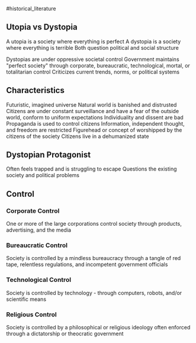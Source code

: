 #historical_literature 

## Utopia vs Dystopia
A utopia is a society where everything is perfect
A dystopia is a society where everything is terrible
Both question political and social structure

Dystopias are under oppressive societal control
Government maintains "perfect society" through corporate, bureaucratic, technological, mortal, or totalitarian control
Criticizes current trends, norms, or political systems

## Characteristics
Futuristic, imagined universe
Natural world is banished and distrusted
Citizens are under constant surveillance and have a fear of the outside world, conform to uniform expectations
Individuality and dissent are bad 
Propaganda is used to control citizens
Information, independent thought, and freedom are restricted
Figurehead or concept of worshipped by the citizens of the society
Citizens live in a dehumanized state

## Dystopian Protagonist
Often feels trapped and is struggling to escape
Questions the existing society and political problems

## Control

### Corporate Control
One or more of the large corporations control society through products, advertising, and the media

### Bureaucratic Control
Society is controlled by a mindless bureaucracy through a tangle of red tape, relentless regulations, and incompetent government officials

### Technological Control
Society is controlled by technology - through computers, robots, and/or scientific means

### Religious Control
Society is controlled by a philosophical or religious ideology often enforced through a dictatorship or theocratic government
